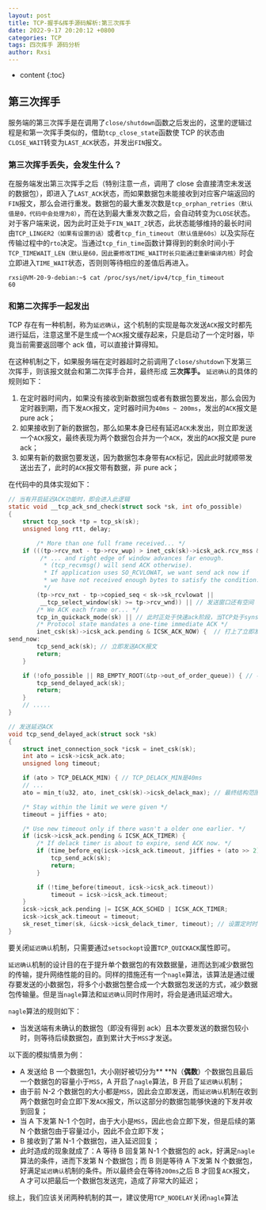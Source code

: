 ```yaml
---
layout: post
title: TCP-握手&挥手源码解析:第三次挥手
date: 2022-9-17 20:20:12 +0800
categories: TCP
tags: 四次挥手 源码分析
author: Rxsi
---
```


* content
{:toc}

## 第三次挥手
服务端的第三次挥手是在调用了`close/shutdown`函数之后发出的，这里的逻辑过程是和第一次挥手类似的，借助`tcp_close_state`函数使 TCP 的状态由`CLOSE_WAIT`转变为`LAST_ACK`状态，并发出`FIN`报文。
<!--more-->
### 第三次挥手丢失，会发生什么？
在服务端发出第三次挥手之后（特别注意一点，调用了 close 会直接清空未发送的数据包），即进入了`LAST_ACK`状态，而如果数据包未能接收到对应客户端返回的`FIN`报文，那么会进行重发。数据包的最大重发次数是`tcp_orphan_retries（默认值是0，代码中会处理为8）`，而在达到最大重发次数之后，会自动转变为`CLOSE`状态。
对于客户端来说，因为此时正处于`FIN_WAIT_2`状态，此状态能够维持的最长时间由`TCP_LINGER2（如果有设置的话）`或者`tcp_fin_timeout（默认值是60s）`以及实际在传输过程中的`rto`决定。当通过`tcp_fin_time`函数计算得到的剩余时间小于`TCP_TIMEWAIT_LEN（默认是60，因此要修改TIME_WAIT时长只能通过重新编译内核）`时会立即进入`TIME_WAIT`状态，否则则等待相应的差值后再进入。
```shell
rxsi@VM-20-9-debian:~$ cat /proc/sys/net/ipv4/tcp_fin_timeout 
60
```
### 和第二次挥手一起发出
TCP 存在有一种机制，称为`延迟确认`，这个机制的实现是每次发送`ACK`报文时都先进行延后，注意这里不是生成一个`ACK`报文缓存起来，只是启动了一个定时器，毕竟当前需要返回哪个 ack 值，可以直接计算得知。

在这种机制之下，如果服务端在定时器超时之前调用了`close/shutdown`下发第三次挥手，则该报文就会和第二次挥手合并，最终形成 **三次挥手。**
`延迟确认`的具体的规则如下：

1. 在定时器时间内，如果没有接收到新数据包或者有数据包要发出，那么会因为定时器到期，而下发`ACK`报文，定时器时间为`40ms ~ 200ms`，发出的`ACK`报文是 pure ack；
2. 如果接收到了新的数据包，那么如果本身已经有延迟`ACK`未发出，则立即发送一个`ACK`报文，最终表现为两个数据包合并为一个`ACK`，发出的`ACK`报文是 pure ack；
3. 如果有新的数据包要发送，因为数据包本身带有`ACK`标记，因此此时就顺带发送出去了，此时的`ACK`报文带有数据，非 pure ack；

在代码中的具体实现如下：
```c
// 当有开启延迟ACK功能时，即会进入此逻辑
static void __tcp_ack_snd_check(struct sock *sk, int ofo_possible)
{
	struct tcp_sock *tp = tcp_sk(sk);
	unsigned long rtt, delay;

	    /* More than one full frame received... */
	if (((tp->rcv_nxt - tp->rcv_wup) > inet_csk(sk)->icsk_ack.rcv_mss && // 当前接收到的数据包已经超过了一个MSS大小，证明至少已经接收了两个报文
	     /* ... and right edge of window advances far enough.
	      * (tcp_recvmsg() will send ACK otherwise).
	      * If application uses SO_RCVLOWAT, we want send ack now if
	      * we have not received enough bytes to satisfy the condition.
	      */
	    (tp->rcv_nxt - tp->copied_seq < sk->sk_rcvlowat ||
	     __tcp_select_window(sk) >= tp->rcv_wnd)) || // 发送窗口还有空间
	    /* We ACK each frame or... */
	    tcp_in_quickack_mode(sk) || // 此时正处于快速ack阶段，当TCP处于synsent、发送dupack、接收到窗口之外的数据段、收到ECN标志段就会进入快速ack阶段，最多只能连续发送8个ack后就要退出这个模式
	    /* Protocol state mandates a one-time immediate ACK */
	    inet_csk(sk)->icsk_ack.pending & ICSK_ACK_NOW) {  // 打上了立即发送的标志，这个是当out_of_order_queue满时打上的，乱序队列满了说明存在丢包问题，当前的网络可能拥塞，因此需要立即返回ACK，以通知对端降低发送速率
send_now:
		tcp_send_ack(sk); // 立即发送ACK报文
		return;
	}

	if (!ofo_possible || RB_EMPTY_ROOT(&tp->out_of_order_queue)) { // 不存在乱序问题，或者乱序队列还没有满，那么发送延迟ACK即可
		tcp_send_delayed_ack(sk);
		return;
	}
	// .....
}

// 发送延迟ACK
void tcp_send_delayed_ack(struct sock *sk)
{
	struct inet_connection_sock *icsk = inet_csk(sk);
	int ato = icsk->icsk_ack.ato; 
	unsigned long timeout;

	if (ato > TCP_DELACK_MIN) { // TCP_DELACK_MIN是40ms
	// ...
	ato = min_t(u32, ato, inet_csk(sk)->icsk_delack_max); // 最终结构范围就是40ms~200ms，TCP_DELACK_MAX是200ms

	/* Stay within the limit we were given */
	timeout = jiffies + ato;

	/* Use new timeout only if there wasn't a older one earlier. */
	if (icsk->icsk_ack.pending & ICSK_ACK_TIMER) {
		/* If delack timer is about to expire, send ACK now. */
		if (time_before_eq(icsk->icsk_ack.timeout, jiffies + (ato >> 2))) { // 定时器快要过期了，就不必要设置了，直接发送ACK
			tcp_send_ack(sk);
			return;
		}

		if (!time_before(timeout, icsk->icsk_ack.timeout))
			timeout = icsk->icsk_ack.timeout;
	}
	icsk->icsk_ack.pending |= ICSK_ACK_SCHED | ICSK_ACK_TIMER;
	icsk->icsk_ack.timeout = timeout;
	sk_reset_timer(sk, &icsk->icsk_delack_timer, timeout); // 设置定时时间
}
```
要关闭`延迟确认`机制，只需要通过`setsockopt`设置`TCP_QUICKACK`属性即可。

`延迟确认`机制的设计目的在于提升单个数据包的有效数据量，进而达到减少数据包的传输，提升网络性能的目的。同样的措施还有一个`nagle`算法，该算法是通过缓存要发送的小数据包，将多个小数据包整合成一个大数据包发送的方式，减少数据包传输量。但是当`nagle`算法和`延迟确认`同时作用时，将会是通讯延迟增大。

`nagle`算法的规则如下：

- 当发送端有未确认的数据包（即没有得到 ack）且本次要发送的数据包较小时，则等待后续数据包，直到累计大于`MSS`才发送。

以下面的模拟情景为例：

- A 发送给 B 一个数据包1，大小刚好被切分为** **N（**偶数**）个数据包且最后一个数据包的容量小于`MSS`，A 开启了`nagle`算法，B 开启了`延迟确认`机制；
- 由于前 N-2 个数据包的大小都是`MSS`，因此会立即发送，而`延迟确认`机制在收到两个数据包时会立即下发`ACK`报文，所以这部分的数据包能够快速的下发并收到回复；
- 当 A 下发第 N-1 个包时，由于大小是`MSS`，因此也会立即下发，但是后续的第 N 个数据包由于容量过小，因此不会立即下发；
- B 接收到了第 N-1 个数据包，进入延迟回复；
- 此时造成的现象就成了：A 等待 B 回复第 N-1 个数据包的 ack，好满足`nagle`算法的条件，进而下发第 N 个数据包；而 B 则是等待 A 下发第 N 个数据包，好满足`延迟确认`机制的条件。所以最终会在等待`200ms`之后 B 才回复`ACK`报文，A 才可以把最后一个数据包发送完，造成了非常大的延迟；

综上，我们应该关闭两种机制的其一，建议使用`TCP_NODELAY`关闭`nagle`算法